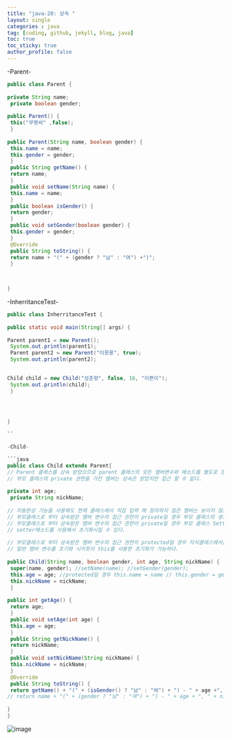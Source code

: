 ```yaml
---
title: "java-20: 상속 "
layout: single
categories : java
tag: [coding, github, jekyll, blog, java]
toc: true
toc_sticky: true
author_profile: false
---
```


-Parent-

```java
public class Parent {
 
private String name;
 private boolean gender;
 
public Parent() {
 this("무명씨" ,false);
 }
 
public Parent(String name, boolean gender) {
 this.name = name;
 this.gender = gender;
 }
 public String getName() {
 return name;
 }
 public void setName(String name) {
 this.name = name;
 }
 public boolean isGender() {
 return gender;
 }
 public void setGender(boolean gender) {
 this.gender = gender;
 }
 @Override
 public String toString() {
 return name + "(" + (gender ? "남" : "여") +")";
 }
 


}

```

-InherritanceTest-

```java
public class InherritanceTest {
 
public static void main(String[] args) {
 
Parent parent1 = new Parent();
 System.out.println(parent1);
 Parent parent2 = new Parent("이몽룡", true);
 System.out.println(parent2);
 

Child child = new Child("성춘향", false, 16, "이쁜이");
 System.out.println(child);
 }
 



}

``

-Child-

```java
public class Child extends Parent{
// Parent 클래스를 상속 받았으므로 parent 클래스의 모든 멤버변수와 메소드를 별도로 정의하지 않아도 사용 할 수있다.
// 부모 클래스의 private 권한을 가진 멤버는 상속은 받았지만 접근 할 수 없다.
 
private int age;
 private String nickName;
 
// 자동완성 기능을 사용해도 현재 클래스에서 직접 입력 해 정의하지 않은 멤버는 보이지 않는다.
// 부모클래스로 부터 상속받은 멤버 변수의 접근 권한이 private일 경우 부모 클래스의 생성자를 호출해서 초기화시킨다.
// 부모클래스로 부터 상속받은 멤버 변수의 접근 권한이 private일 경우 부모 클래스 Setter메소드가 작성되어 있다면
// setter메소드를 사용해서 초기화시킬 수 있다.
 
// 부모클래스로 부터 상속받은 멤버 변수의 접근 권한이 protected일 경우 자식클래스에서는 자유롭게 접근할 수 있으므로
// 일반 멤버 변수를 초기화 시키듯이 this를 사용한 초기화가 가능하다.
 
public Child(String name, boolean gender, int age, String nickName) {
 super(name, gender); //setName(name); //setGender(gender);
 this.age = age; //protected일 경우 this.name = name // this.gender = gender;
 this.nickName = nickName;
 }
 
public int getAge() {
 return age;
 }
 public void setAge(int age) {
 this.age = age;
 }
 public String getNickName() {
 return nickName;
 }
 public void setNickName(String nickName) {
 this.nickName = nickName;
 }
 @Override
 public String toString() {
 return getName() + "(" + (isGender() ? "남" : "여") + ") - " + age +"," +nickName;
// return name + "(" + (gender ? "남" : "여") + ") - " + age + ", " + nickName;
 
}
}

```


![image](https://user-images.githubusercontent.com/111720411/216730283-ef336889-c2e1-4e77-becb-ed845ffedc38.png)

